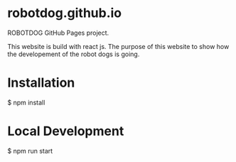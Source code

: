 # robotdog.github.io

ROBOTDOG GitHub Pages project.


This website is build with react js. The purpose of this website to show how the developement of the robot dogs is going.   

# Installation

$ npm install

# Local Development

$ npm run start
